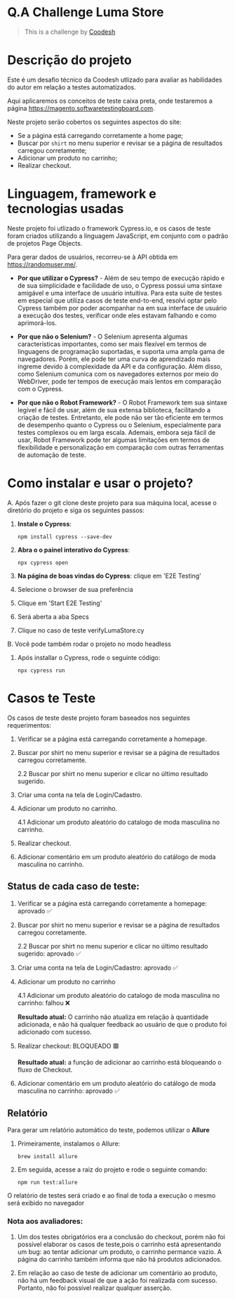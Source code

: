 # Q.A Challenge Luma Store
>  This is a challenge by [Coodesh](https://coodesh.com/)

# Descrição do projeto
Este é um desafio técnico da Coodesh utlizado para avaliar as habilidades do autor em relação a testes automatizados.

Aqui aplicaremos os conceitos de teste caixa preta, onde testaremos a página https://magento.softwaretestingboard.com. 

Neste projeto serão cobertos os seguintes aspectos do site: 
- Se a página está carregando corretamente a home page;
- Buscar por `shirt` no menu superior e revisar se a página de resultados carregou corretamente;
- Adicionar um produto no carrinho;
- Realizar checkout.

# Linguagem, framework e tecnologias usadas
Neste projeto foi utlizado o framework Cypress.io, e os casos de teste foram criados utilizando a linguagem JavaScript, em conjunto com o padrão de projetos Page Objects.

Para gerar dados de usuários, recorreu-se à API obtida em https://randomuser.me/.

- **Por que utilizar o Cypress?** - Além de seu tempo de execução rápido e de sua simplicidade e facilidade de uso, o Cypress possui uma sintaxe amigável e uma interface de usuário  intuitiva. Para esta suite de testes em especial que utiliza  casos de teste end-to-end, resolvi optar pelo Cypress também por poder acompanhar na  em sua interface de usuário a execução dos testes, verificar onde eles estavam falhando e como aprimorá-los. 

- **Por que não o Selenium?** - O Selenium apresenta algumas características importantes, como ser mais flexível em termos de linguagens de programação suportadas, e suporta uma ampla gama de navegadores. Porém, ele pode ter uma curva de aprendizado mais íngreme devido à complexidade da API e da configuração. Além disso, como Selenium comunica com os navegadores externos por meio do WebDriver, pode ter tempos de execução mais lentos em comparação com o Cypress.

- **Por que não o  Robot Framework?** - O Robot Framework tem sua sintaxe legível e fácil de usar, além de sua extensa biblioteca, facilitando a criação de testes. Entretanto, ele pode não ser tão eficiente em termos de desempenho quanto o Cypress ou o Selenium, especialmente para testes complexos ou em larga escala. Ademais, embora seja fácil de usar, Robot Framework pode ter algumas limitações em termos de flexibilidade e personalização em comparação com outras ferramentas de automação de teste.

# Como instalar e usar o projeto?

A. Após fazer o git clone deste projeto para sua máquina local, acesse o diretório do projeto e siga os seguintes passos: 

1. **Instale o Cypress**: 

    `npm install cypress --save-dev`

2. **Abra o o painel interativo do Cypress**: 

    `npx cypress open`

3. **Na página de boas vindas do Cypress**: clique em 'E2E Testing'

4. Selecione o browser de sua preferência

5. Clique em 'Start E2E Testing'

6. Será aberta a aba Specs

7. Clique no caso de teste verifyLumaStore.cy 


B. Você pode também rodar o projeto no modo headless

1. Após installar o Cypress, rode o seguinte código:

    `npx cypress run`


# Casos te Teste

Os casos de teste deste projeto foram baseados nos seguintes requerimentos: 

1. Verificar se a página está carregando corretamente a homepage.

2. Buscar por shirt no menu superior e revisar se a página de resultados carregou corretamente. 
    
    2.2 Buscar por shirt no menu superior e clicar no último resultado sugerido. 

3. Criar uma conta na tela de Login/Cadastro.

4. Adicionar um produto no carrinho.

    4.1 Adicionar um produto aleatório do catalogo de moda masculina no carrinho.

5. Realizar checkout.

6. Adicionar comentário em um produto aleatório do catálogo de moda masculina no carrinho.

## Status de cada caso de teste: 
1. Verificar se a página está carregando corretamente a homepage: aprovado ✅

2. Buscar por shirt no menu superior e revisar se a página de resultados carregou corretamente. 
    
    2.2 Buscar por shirt no menu superior e clicar no último resultado sugerido: aprovado ✅

3. Criar uma conta na tela de Login/Cadastro: aprovado ✅

4. Adicionar um produto no carrinho

    4.1 Adicionar um produto aleatório do catalogo de moda masculina no carrinho: falhou ❌

    **Resultado atual:** O carrinho não atualiza em relação à quantidade adicionada, e não há qualquer feedback ao usuário de que o produto foi adicionado com sucesso.

5. Realizar checkout: BLOQUEADO 🟥

    **Resultado atual:** a função de adicionar ao carrinho está bloqueando o fluxo de Checkout.

6. Adicionar comentário em um produto aleatório do catálogo de moda masculina no carrinho: aprovado ✅


## Relatório

Para gerar um relatório automático do teste, podemos utilizar o **Allure** 

1. Primeiramente, instalamos o Allure: 

    `brew install allure`

2. Em seguida, acesse a raiz do projeto e rode o seguinte comando: 

    `npm run test:allure`

O relatório de testes será criado e ao final de toda a execução o mesmo será exibido no navegador

### Nota aos avaliadores: 

1. Um dos testes obrigatórios era a conclusão do checkout, porém não foi possível elaborar os casos de teste,pois o carrinho está apresentando um bug: ao tentar adicionar um produto, o carrinho permance vazio. A página do carrinho também informa que não há produtos adicionados. 

2. Em relação ao caso de teste de adicionar um comentário ao produto, não há um feedback visual de que a ação foi realizada com sucesso. Portanto, não foi possível realizar qualquer asserção. 


